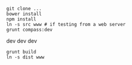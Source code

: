 ```
git clone ...
bower install
npm install
ln -s src www # if testing from a web server
grunt compass:dev
```
dev dev dev
```
grunt build
ln -s dist www
```
